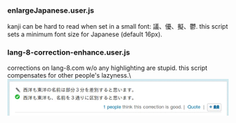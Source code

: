 ### enlargeJapanese.user.js
kanji can be hard to read when set in a small font: 議、優、擬、鬱. this script sets a minimum font size for Japanese (default 16px).

### lang-8-correction-enhance.user.js
corrections on lang-8.com w/o any highlighting are stupid. this script compensates for other people's lazyness.\\
![](https://github.com/IllDepence/userscripts/blob/master/lang-8-correction-enhance.gif "lang-8-correction-enhance.gif")

